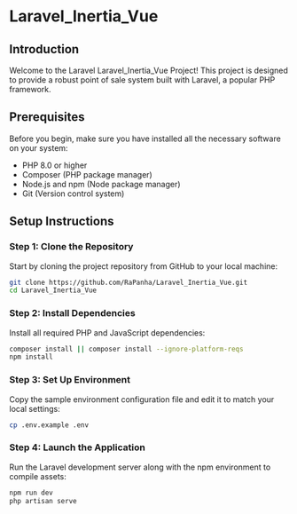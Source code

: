 # Laravel_Inertia_Vue

## Introduction

Welcome to the Laravel Laravel_Inertia_Vue Project! This project is designed to provide a robust point of sale system built with
Laravel, a popular PHP framework.

## Prerequisites

Before you begin, make sure you have installed all the necessary software on your system:

-   PHP 8.0 or higher
-   Composer (PHP package manager)
-   Node.js and npm (Node package manager)
-   Git (Version control system)

## Setup Instructions

### Step 1: Clone the Repository

Start by cloning the project repository from GitHub to your local machine:

```bash
git clone https://github.com/RaPanha/Laravel_Inertia_Vue.git
cd Laravel_Inertia_Vue
```

### Step 2: Install Dependencies

Install all required PHP and JavaScript dependencies:

```bash
composer install || composer install --ignore-platform-reqs
npm install
```

### Step 3: Set Up Environment

Copy the sample environment configuration file and edit it to match your local settings:

```bash
cp .env.example .env
```

### Step 4: Launch the Application

Run the Laravel development server along with the npm environment to compile assets:

```bash
npm run dev
php artisan serve
```
